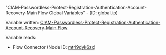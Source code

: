 "CIAM-Passwordless-Protect-Registration-Authentication-Account-Recovery-Main Flow Global Variables" - (ID: global.ip)

Variable written:
[CIAM-Passwordless-Protect-Registration-Authentication-Account-Recovery-Main Flow](../index.md#Variables)

Variable reads:
* Flow Connector (Node ID: [mt49dyk6zx](../nodes/mt49dyk6zx.md))
